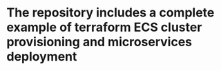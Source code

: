# The repository includes a complete example of terraform ECS cluster provisioning and microservices deployment
